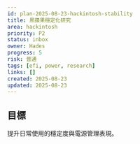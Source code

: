 ```yaml
---
id: plan-2025-08-23-hackintosh-stability
title: 黑蘋果穩定化研究
area: hackintosh
priority: P2
status: inbox
owner: Hades
progress: 5
risk: 普通
tags: [efi, power, research]
links: []
created: 2025-08-23
updated: 2025-08-23
---
```


## 目標
提升日常使用的穩定度與電源管理表現。

